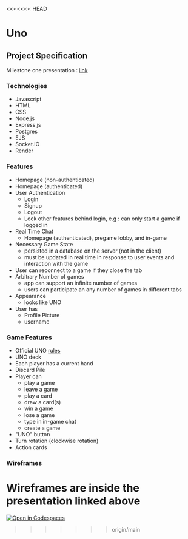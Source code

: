 <<<<<<< HEAD
# Uno

## Project Specification

Milestone one presentation : [link](https://docs.google.com/presentation/d/1OMjyxKC7_71eLOA2IwYtNWtkrLsH_sS8Zbw9jitxQy8/edit?usp=sharing)

### Technologies

- Javascript
- HTML
- CSS
- Node.js
- Express.js
- Postgres
- EJS
- Socket.IO
- Render

### Features

- Homepage (non-authenticated)
- Homepage (authenticated)
- User Authentication
  - Login
  - Signup
  - Logout
  - Lock other features behind login, e.g : can only start a game if logged in
- Real Time Chat
  - Homepage (authenticated), pregame lobby, and in-game
- Necessary Game State
  - persisted in a database on the server (not in the client)
  - must be updated in real time in response to user events and interaction with the game
- User can reconnect to a game if they close the tab
- Arbitrary Number of games
  - app can support an infinite number of games
  - users can participate an any number of games in different tabs
- Appearance
  - looks like UNO
- User has
  - Profile Picture
  - username

### Game Features

- Official UNO [rules](https://www.unorules.com/)
- UNO deck
- Each player has a current hand
- Discard Pile
- Player can
  - play a game
  - leave a game
  - play a card
  - draw a card(s)
  - win a game
  - lose a game
  - type in in-game chat
  - create a game
- "UNO" button
- Turn rotation (clockwise rotation)
- Action cards

### Wireframes

Wireframes are inside the presentation linked above
=======
[![Open in Codespaces](https://classroom.github.com/assets/launch-codespace-7f7980b617ed060a017424585567c406b6ee15c891e84e1186181d67ecf80aa0.svg)](https://classroom.github.com/open-in-codespaces?assignment_repo_id=12559769)
>>>>>>> origin/main
